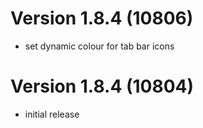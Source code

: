 # Version 1.8.4 (10806)
- set dynamic colour for tab bar icons

# Version 1.8.4 (10804)
- initial release